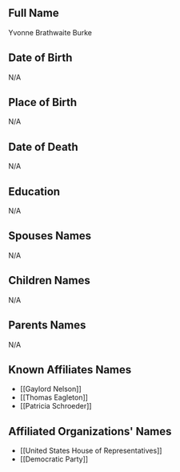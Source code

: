 ## Full Name
Yvonne Brathwaite Burke

## Date of Birth
N/A

## Place of Birth
N/A

## Date of Death
N/A

## Education
N/A

## Spouses Names
N/A

## Children Names
N/A

## Parents Names
N/A

## Known Affiliates Names
- [[Gaylord Nelson]]
- [[Thomas Eagleton]]
- [[Patricia Schroeder]]

## Affiliated Organizations' Names
- [[United States House of Representatives]]
- [[Democratic Party]]

